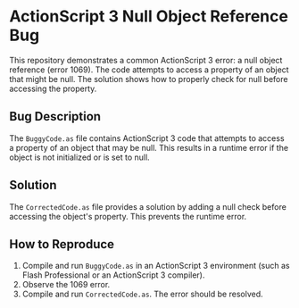 # ActionScript 3 Null Object Reference Bug

This repository demonstrates a common ActionScript 3 error: a null object reference (error 1069). The code attempts to access a property of an object that might be null.  The solution shows how to properly check for null before accessing the property.

## Bug Description
The `BuggyCode.as` file contains ActionScript 3 code that attempts to access a property of an object that may be null.  This results in a runtime error if the object is not initialized or is set to null.

## Solution
The `CorrectedCode.as` file provides a solution by adding a null check before accessing the object's property. This prevents the runtime error.

## How to Reproduce
1. Compile and run `BuggyCode.as` in an ActionScript 3 environment (such as Flash Professional or an ActionScript 3 compiler).
2. Observe the 1069 error.
3. Compile and run `CorrectedCode.as`. The error should be resolved.